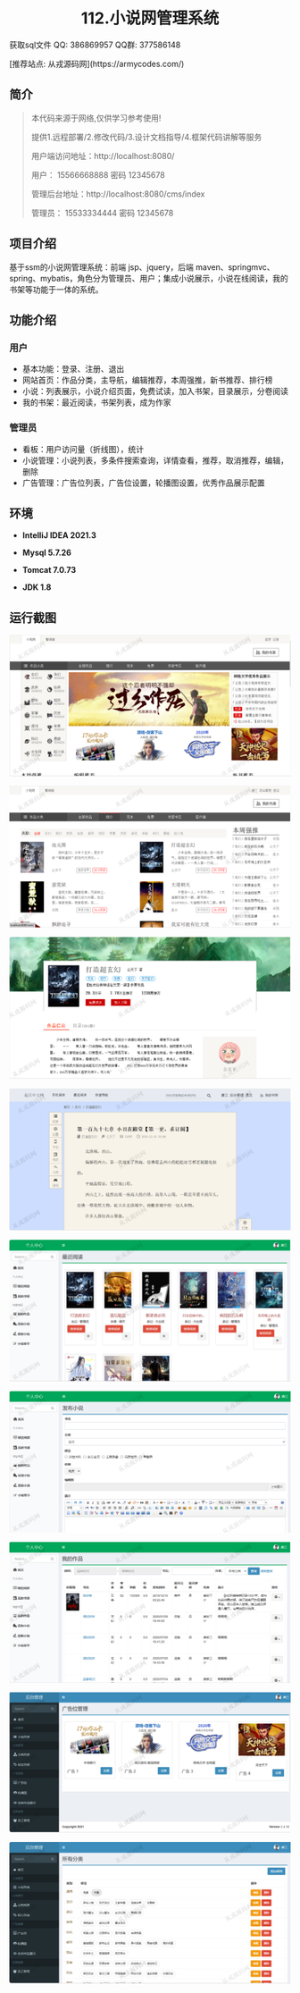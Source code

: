 <p><h1 align="center">112.小说网管理系统</h1></p>

<p> 获取sql文件 QQ: 386869957 QQ群: 377586148 </p>
<p> [推荐站点: 从戎源码网](https://armycodes.com/) </p>

## 简介

> 本代码来源于网络,仅供学习参考使用!
>
> 提供1.远程部署/2.修改代码/3.设计文档指导/4.框架代码讲解等服务
> 
> 用户端访问地址：http://localhost:8080/
> 
> 用户： 15566668888 密码 12345678
>
> 管理后台地址：http://localhost:8080/cms/index
> 
> 管理员： 15533334444 密码 12345678
> 

## 项目介绍
基于ssm的小说网管理系统：前端 jsp、jquery，后端 maven、springmvc、spring、mybatis，角色分为管理员、用户；集成小说展示，小说在线阅读，我的书架等功能于一体的系统。

## 功能介绍

### 用户

- 基本功能：登录、注册、退出
- 网站首页：作品分类，主导航，编辑推荐，本周强推，新书推荐、排行榜
- 小说：列表展示，小说介绍页面，免费试读，加入书架，目录展示，分卷阅读
- 我的书架：最近阅读，书架列表，成为作家

### 管理员

- 看板：用户访问量（折线图），统计
- 小说管理：小说列表，多条件搜索查询，详情查看，推荐，取消推荐，编辑，删除
- 广告管理：广告位列表，广告位设置，轮播图设置，优秀作品展示配置

## 环境

- <b>IntelliJ IDEA 2021.3</b>

- <b>Mysql 5.7.26</b>

- <b>Tomcat 7.0.73</b>

- <b>JDK 1.8</b>

## 运行截图
![](screenshot/1.png)

![](screenshot/2.png)

![](screenshot/3.png)

![](screenshot/4.png)

![](screenshot/5.png)

![](screenshot/6.png)

![](screenshot/7.png)

![](screenshot/8.png)

![](screenshot/9.png)
